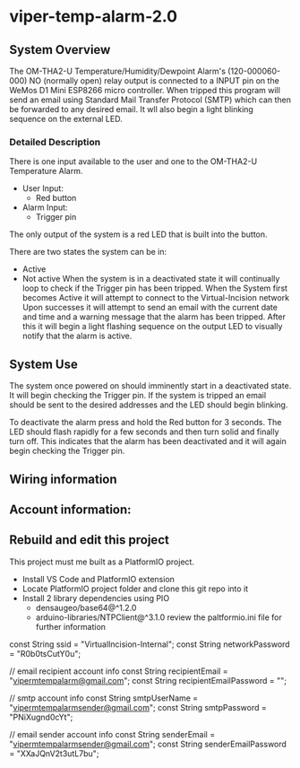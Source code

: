 # viper-temp-alarm-2.0

## System Overview

The OM-THA2-U Temperature/Humidity/Dewpoint Alarm's (120-000060-000) NO (normally open) relay output 
is connected to a INPUT pin on the WeMos D1 Mini ESP8266 micro controller. When tripped this program will send
an email using Standard Mail Transfer Protocol (SMTP) which can then be forwarded to any desired email. It wll also
begin a light blinking sequence on the external LED.

### Detailed Description

There is one input available to the user and one to the OM-THA2-U Temperature Alarm.
- User Input:
    - Red button
- Alarm Input:
    - Trigger pin

The only output of the system is a red LED that is built into the button.

There are two states the system can be in: 
- Active
- Not active
When the system is in a deactivated state it will continually loop to check if the Trigger pin
has been tripped.
When the System first becomes Active it will attempt to connect to the Virtual-Incision network
Upon successes it will attempt to send an email with the current date and time and a warning message
that the alarm has been tripped.
After this it will begin a light flashing sequence on the output LED to visually notify that the alarm is active.



## System Use

The system once powered on should imminently start in a deactivated state. It will begin checking the Trigger pin.
If the system is tripped an email should be sent to the desired addresses and the LED should begin blinking.

To deactivate the alarm press and hold the Red button for 3 seconds. The LED should flash rapidly for a few seconds and then turn solid and finally turn off. This indicates that the alarm has been deactivated and it will again begin checking the Trigger pin. 

## Wiring information




## Account information:




## Rebuild and edit this project

This project must me built as a PlatformIO project.
- Install VS Code and PlatformIO extension
- Locate PlatformIO project folder and clone this git repo into it
- Install 2 library dependencies using PIO 
    - densaugeo/base64@^1.2.0
	- arduino-libraries/NTPClient@^3.1.0
review the paltformio.ini file for further information





const String ssid = "VirtualIncision-Internal";
const String networkPassword = "R0b0tsCutY0u";

// email recipient account info
const String recipientEmail = "vipermtempalarm@gmail.com";
const String recipientEmailPassword = "";

// smtp account info
const String smtpUserName = "vipermtempalarmsender@gmail.com";
const String smtpPassword = "PNiXugnd0cYt";

// email sender account info
const String senderEmail = "vipermtempalarmsender@gmail.com";
const String senderEmailPassword = "XXaJQnV2t3utL7bu";